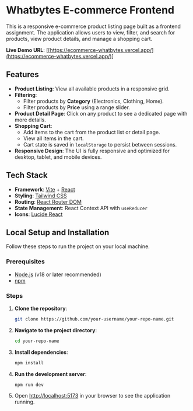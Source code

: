 # Whatbytes E-commerce Frontend

This is a responsive e-commerce product listing page built as a frontend assignment. The application allows users to view, filter, and search for products, view product details, and manage a shopping cart.

**Live Demo URL**: [[https://ecommerce-whatbytes.vercel.app/](https://ecommerce-whatbytes.vercel.app/)]

## Features

  - **Product Listing**: View all available products in a responsive grid.
  - **Filtering**:
      - Filter products by **Category** (Electronics, Clothing, Home).
      - Filter products by **Price** using a range slider.
  - **Product Detail Page**: Click on any product to see a dedicated page with more details.
  - **Shopping Cart**:
      - Add items to the cart from the product list or detail page.
      - View all items in the cart.
      - Cart state is saved in `localStorage` to persist between sessions.
  - **Responsive Design**: The UI is fully responsive and optimized for desktop, tablet, and mobile devices.

## Tech Stack

  - **Framework**: [Vite](https://vitejs.dev/) + [React](https://react.dev/)
  - **Styling**: [Tailwind CSS](https://tailwindcss.com/)
  - **Routing**: [React Router DOM](https://reactrouter.com/)
  - **State Management**: React Context API with `useReducer`
  - **Icons**: [Lucide React](https://lucide.dev/)

## Local Setup and Installation

Follow these steps to run the project on your local machine.

### Prerequisites

  - [Node.js](https://nodejs.org/) (v18 or later recommended)
  - [npm](https://www.npmjs.com/)

### Steps

1.  **Clone the repository**:

    ```bash
    git clone https://github.com/your-username/your-repo-name.git
    ```

2.  **Navigate to the project directory**:

    ```bash
    cd your-repo-name
    ```

3.  **Install dependencies**:

    ```bash
    npm install
    ```

4.  **Run the development server**:

    ```bash
    npm run dev
    ```

5.  Open [http://localhost:5173](https://www.google.com/search?q=http://localhost:5173) in your browser to see the application running.
